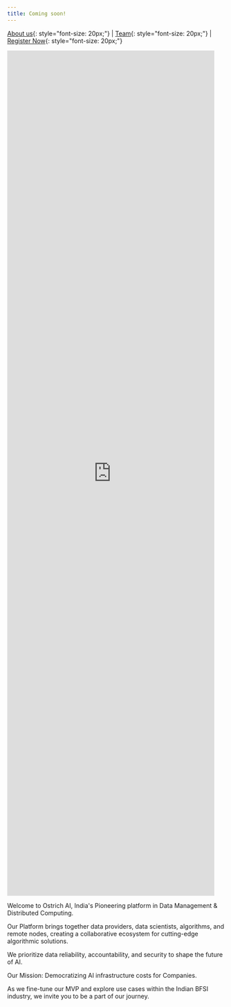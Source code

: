 ```yaml
---
title: Coming soon!
---
```


[About us](/index.md){: style="font-size: 20px;"} | [Team](/team.md){: style="font-size: 20px;"} | [Register Now](/register.md){: style="font-size: 20px;"}

<iframe width="95%" height="50%" src="https://www.youtube.com/embed/kXoxLXhi7BI" frameborder="0" allow="autoplay; encrypted-media" allowfullscreen></iframe><br>

Welcome to Ostrich AI, India's Pioneering platform in Data Management & Distributed Computing.

Our Platform brings together data providers, data scientists, algorithms, and remote nodes, creating a collaborative ecosystem for cutting-edge algorithmic solutions. 

We prioritize data reliability, accountability, and security to shape the future of AI.

Our Mission: Democratizing AI infrastructure costs for Companies.

As we fine-tune our MVP and explore use cases within the Indian BFSI industry, we invite you to be a part of our journey.
